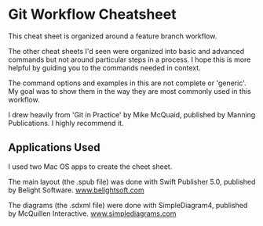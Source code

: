 # Git Workflow Cheatsheet

This cheat sheet is organized around a feature branch workflow.

The other cheat sheets I'd seen were organized into basic and advanced
commands but not around particular steps in a process. I hope this is more
helpful by guiding you to the commands needed in context.

The command options and examples in this are not complete or 'generic'. 
My goal was to show them in the way they are most commonly used in this 
workflow.

I drew heavily from 'Git in Practice' by Mike McQuaid, published by Manning
Publications. I highly recommend it.

## Applications Used
I used two Mac OS apps to create the cheet sheet.

The main layout (the .spub file) was done with Swift Publisher 5.0, 
published by Belight Software. www.belightsoft.com

The diagrams (the .sdxml file) were done with SimpleDiagram4, published
by McQuillen Interactive. www.simplediagrams.com

